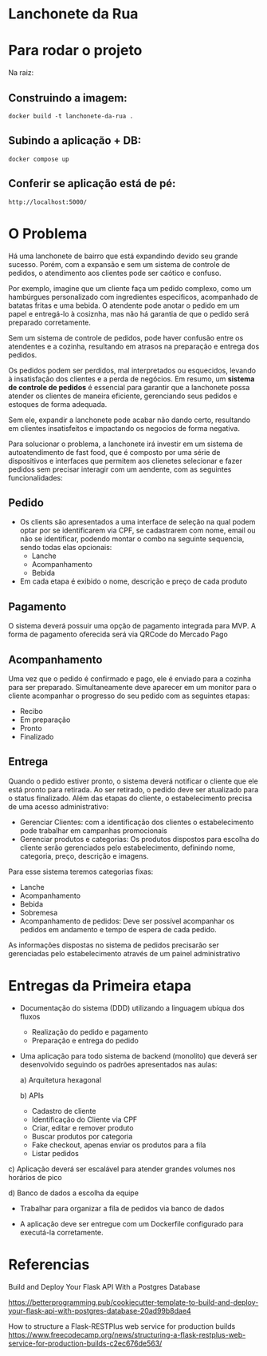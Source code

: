 # Lanchonete da Rua

# Para rodar o projeto

Na raiz:

## Construindo a imagem:
```
docker build -t lanchonete-da-rua .
```

## Subindo a aplicação + DB:
```
docker compose up
```

## Conferir se aplicação está de pé:
```
http://localhost:5000/
```

# O Problema
Há uma lanchonete de bairro que está expandindo devido seu grande sucesso. Porém, com a expansão e sem um sistema de controle de pedidos, o atendimento aos clientes pode ser caótico e confuso. 

Por exemplo, imagine que um cliente faça um pedido complexo, como um hambúrgues personalizado com ingredientes especificos,  acompanhado de batatas fritas e uma bebida. 
O atendente pode anotar o pedido em um papel e entregá-lo à cosiznha, mas não há garantia de que o pedido será preparado corretamente. 

Sem um sistema de controle de pedidos, pode haver confusão entre os atendentes e a cozinha, resultando em atrasos na preparação e entrega dos pedidos. 

Os pedidos podem ser perdidos, mal interpretados ou esquecidos, levando à insatisfação dos clientes e a perda de negócios. 
Em resumo, um **sistema de controle de pedidos** é essencial para garantir que a lanchonete possa atender os clientes de maneira eficiente, gerenciando seus  pedidos e estoques de forma adequada. 

Sem ele, expandir a lanchonete pode acabar não dando certo, resultando em clientes insatisfeitos e impactando os negocios de forma negativa. 

Para solucionar o problema, a lanchonete irá investir em um sistema de autoatendimento de fast food, que é composto por uma série de dispositivos e interfaces que permitem aos clienetes selecionar e fazer pedidos sem precisar interagir com um aendente, com as seguintes funcionalidades:

## Pedido
* Os clients são apresentados a uma interface de seleção na qual podem optar por se identificarem via CPF, se cadastrarem com nome, email ou não se identificar, podendo montar o combo na seguinte sequencia, sendo todas elas opcionais:
  * Lanche
  * Acompanhamento
  * Bebida
* Em cada etapa é exibido o nome, descrição e preço de cada produto

## Pagamento
O sistema deverá possuir uma opção de pagamento integrada para MVP. A forma de pagamento oferecida será via QRCode do Mercado Pago

## Acompanhamento
Uma vez que o pedido é confirmado e pago, ele é enviado para a cozinha para ser preparado.
Simultaneamente deve aparecer em um monitor para o cliente acompanhar o progresso do seu pedido com as seguintes etapas:

* Recibo
* Em preparação
* Pronto
* Finalizado

## Entrega
Quando o pedido estiver pronto, o sistema deverá notificar o cliente que ele está pronto para retirada. Ao ser retirado, o pedido deve ser atualizado para o status finalizado. Além das etapas do cliente, o estabelecimento precisa de uma acesso administrativo:

* Gerenciar Clientes: com a identificação dos clientes o estabelecimento pode trabalhar em campanhas promocionais
* Gerenciar produtos e categorias: Os produtos dispostos para escolha do cliente serão gerenciados pelo estabelecimento, definindo nome, categoria, preço, descrição e imagens.

Para esse sistema teremos categorias fixas:
  * Lanche
  * Acompanhamento
  * Bebida
  * Sobremesa
* Acompanhamento de pedidos: Deve ser possível acompanhar os pedidos em andamento e tempo de espera de cada pedido.

As informações dispostas no sistema de pedidos precisarão ser gerenciadas pelo estabelecimento através de um painel administrativo

# Entregas da Primeira etapa

+ Documentação do sistema (DDD) utilizando a linguagem ubíqua dos fluxos
  + Realização do pedido e pagamento
  + Preparação e entrega do pedido

+ Uma aplicação para todo sistema de backend (monolito) que deverá ser desenvolvido seguindo os padrões apresentados nas aulas:

  a) Arquitetura hexagonal
  
  b) APIs
     + Cadastro de cliente
     + Identificação do Cliente via CPF
     + Criar, editar e remover produto
     + Buscar produtos por categoria
     + Fake checkout, apenas enviar os produtos para a fila 
     + Listar pedidos

c) Aplicação deverá ser escalável para atender grandes volumes nos horários de pico

d) Banco de dados a escolha da equipe
  * Trabalhar para organizar a fila de pedidos via banco de dados

+ A aplicação deve ser entregue com um Dockerfile configurado para executá-la corretamente.

# Referencias

Build and Deploy Your Flask API With a Postgres Database

https://betterprogramming.pub/cookiecutter-template-to-build-and-deploy-your-flask-api-with-postgres-database-20ad99b8dae4

How to structure a Flask-RESTPlus web service for production builds
https://www.freecodecamp.org/news/structuring-a-flask-restplus-web-service-for-production-builds-c2ec676de563/
